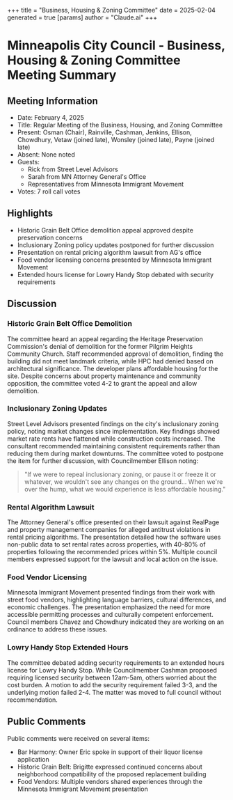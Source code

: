 +++
title = "Business, Housing & Zoning Committee"
date = 2025-02-04
 generated = true
[params]
  author = "Claude.ai"
+++

# Minneapolis City Council - Business, Housing & Zoning Committee Meeting Summary

## Meeting Information
- Date: February 4, 2025
- Title: Regular Meeting of the Business, Housing, and Zoning Committee
- Present: Osman (Chair), Rainville, Cashman, Jenkins, Ellison, Chowdhury, Vetaw (joined late), Wonsley (joined late), Payne (joined late)
- Absent: None noted
- Guests: 
  - Rick from Street Level Advisors
  - Sarah from MN Attorney General's Office
  - Representatives from Minnesota Immigrant Movement
- Votes: 7 roll call votes

## Highlights
- Historic Grain Belt Office demolition appeal approved despite preservation concerns
- Inclusionary Zoning policy updates postponed for further discussion
- Presentation on rental pricing algorithm lawsuit from AG's office
- Food vendor licensing concerns presented by Minnesota Immigrant Movement
- Extended hours license for Lowry Handy Stop debated with security requirements

## Discussion

### Historic Grain Belt Office Demolition
The committee heard an appeal regarding the Heritage Preservation Commission's denial of demolition for the former Pilgrim Heights Community Church. Staff recommended approval of demolition, finding the building did not meet landmark criteria, while HPC had denied based on architectural significance. The developer plans affordable housing for the site. Despite concerns about property maintenance and community opposition, the committee voted 4-2 to grant the appeal and allow demolition.

### Inclusionary Zoning Updates
Street Level Advisors presented findings on the city's inclusionary zoning policy, noting market changes since implementation. Key findings showed market rate rents have flattened while construction costs increased. The consultant recommended maintaining consistent requirements rather than reducing them during market downturns. The committee voted to postpone the item for further discussion, with Councilmember Ellison noting:

>"If we were to repeal inclusionary zoning, or pause it or freeze it or whatever, we wouldn't see any changes on the ground... When we're over the hump, what we would experience is less affordable housing."

### Rental Algorithm Lawsuit
The Attorney General's office presented on their lawsuit against RealPage and property management companies for alleged antitrust violations in rental pricing algorithms. The presentation detailed how the software uses non-public data to set rental rates across properties, with 40-80% of properties following the recommended prices within 5%. Multiple council members expressed support for the lawsuit and local action on the issue.

### Food Vendor Licensing
Minnesota Immigrant Movement presented findings from their work with street food vendors, highlighting language barriers, cultural differences, and economic challenges. The presentation emphasized the need for more accessible permitting processes and culturally competent enforcement. Council members Chavez and Chowdhury indicated they are working on an ordinance to address these issues.

### Lowry Handy Stop Extended Hours
The committee debated adding security requirements to an extended hours license for Lowry Handy Stop. While Councilmember Cashman proposed requiring licensed security between 12am-5am, others worried about the cost burden. A motion to add the security requirement failed 3-3, and the underlying motion failed 2-4. The matter was moved to full council without recommendation.

## Public Comments
Public comments were received on several items:
- Bar Harmony: Owner Eric spoke in support of their liquor license application
- Historic Grain Belt: Brigitte expressed continued concerns about neighborhood compatibility of the proposed replacement building
- Food Vendors: Multiple vendors shared experiences through the Minnesota Immigrant Movement presentation
